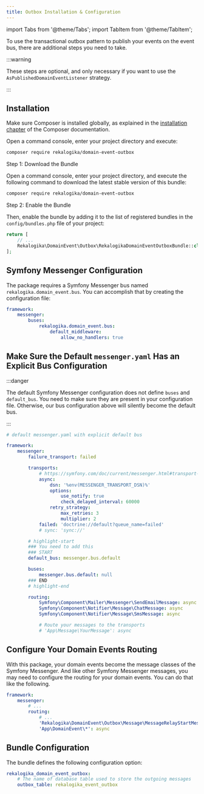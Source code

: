 ```yaml
---
title: Outbox Installation & Configuration
---
```


import Tabs from '@theme/Tabs';
import TabItem from '@theme/TabItem';

To use the transactional outbox pattern to publish your events on the event bus,
there are additional steps you need to take.

:::warning

These steps are optional, and only necessary if you want to use the
`AsPublishedDomainEventListener` strategy.

:::

## Installation

Make sure Composer is installed globally, as explained in the
[installation chapter](https://getcomposer.org/doc/00-intro.md)
of the Composer documentation.

<Tabs>
<TabItem value="flex" label="With Symfony Flex">

Open a command console, enter your project directory and execute:

```bash
composer require rekalogika/domain-event-outbox
```
</TabItem>

<TabItem value="noflex" label="Without Symfony Flex">

Step 1: Download the Bundle

Open a command console, enter your project directory, and execute the
following command to download the latest stable version of this bundle:

```bash
composer require rekalogika/domain-event-outbox
```

Step 2: Enable the Bundle

Then, enable the bundle by adding it to the list of registered bundles
in the `config/bundles.php` file of your project:

```php title="config/bundles.php"
return [
    // ...
    Rekalogika\DomainEvent\Outbox\RekalogikaDomainEventOutboxBundle::class => ['all' => true],
];
```
</TabItem>
</Tabs>

## Symfony Messenger Configuration

The package requires a Symfony Messenger bus named
`rekalogika.domain_event.bus`. You can accomplish that by creating the
configuration file:

```yaml title="config/packages/rekalogika_domain_event_outbox.yaml"
framework:
    messenger:
        buses:
            rekalogika.domain_event.bus:
                default_middleware:
                    allow_no_handlers: true
```

## Make Sure the Default `messenger.yaml` Has an Explicit Bus Configuration

:::danger

The default Symfony Messenger configuration does not define `buses` and
`default_bus`. You need to make sure they are present in your configuration
file. Otherwise, our bus configuration above will silently become the default
bus.

:::

```yaml title="config/packages/messenger.yaml"
# default messenger.yaml with explicit default bus

framework:
    messenger:
        failure_transport: failed

        transports:
            # https://symfony.com/doc/current/messenger.html#transport-configuration
            async:
                dsn: '%env(MESSENGER_TRANSPORT_DSN)%'
                options:
                    use_notify: true
                    check_delayed_interval: 60000
                retry_strategy:
                    max_retries: 3
                    multiplier: 2
            failed: 'doctrine://default?queue_name=failed'
            # sync: 'sync://'

        # highlight-start
        ### You need to add this
        ### START
        default_bus: messenger.bus.default

        buses:
            messenger.bus.default: null
        ### END
        # highlight-end

        routing:
            Symfony\Component\Mailer\Messenger\SendEmailMessage: async
            Symfony\Component\Notifier\Message\ChatMessage: async
            Symfony\Component\Notifier\Message\SmsMessage: async

            # Route your messages to the transports
            # 'App\Message\YourMessage': async
```

## Configure Your Domain Events Routing

With this package, your domain events become the message classes of the Symfony
Messenger. And like other Symfony Messenger messages, you may need to configure
the routing for your domain events. You can do that like the following.

```yaml title="config/packages/messenger.yaml"
framework:
    messenger:
        # ...
        routing:
            # ...
            'Rekalogika\DomainEvent\Outbox\Message\MessageRelayStartMessage': async
            'App\DomainEvent\*': async
```

## Bundle Configuration

The bundle defines the following configuration option:

```yaml title="config/packages/rekalogika_domain_event_outbox.yaml"
rekalogika_domain_event_outbox:
    # The name of database table used to store the outgoing messages
    outbox_table: rekalogika_event_outbox
```